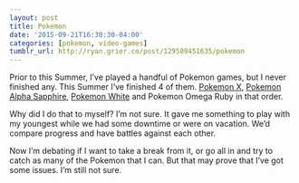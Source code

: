 ```yaml
---
layout: post
title: Pokemon
date: '2015-09-21T16:30:30-04:00'
categories: [pokemon, video-games]
tumblr_url: http://ryan.grier.co/post/129589451635/pokemon
---
```

Prior to this Summer, I’ve played a handful of Pokemon games, but I never finished any. This Summer I’ve finished 4 of them. [Pokemon X](http://www.pokemonxy.com/en-us/root/), [Pokemon Alpha Sapphire](http://www.pokemonrubysapphire.com/en-us/), [Pokemon White](https://en.wikipedia.org/wiki/Pokémon_Black_and_White) and Pokemon Omega Ruby in that order.

Why did I do that to myself? I’m not sure. It gave me something to play with my youngest while we had some downtime or were on vacation. We’d compare progress and have battles against each other.

Now I’m debating if I want to take a break from it, or go all in and try to catch as many of the Pokemon that I can. But that may prove that I’ve got some issues. I’m still not sure.
